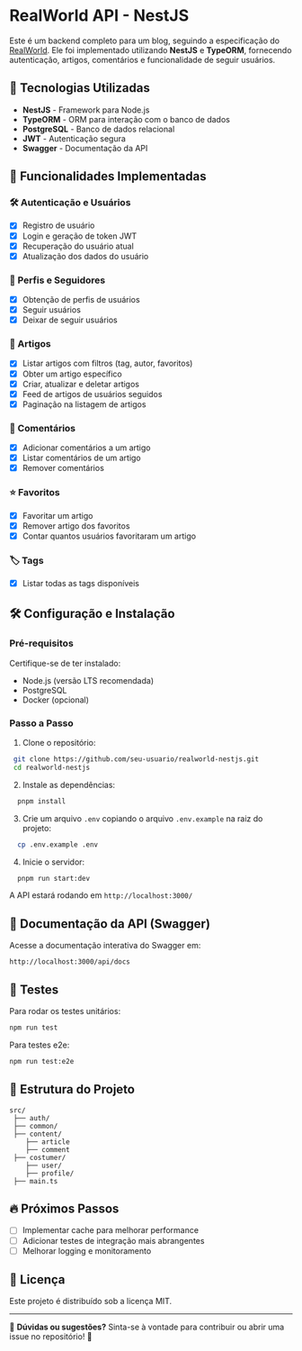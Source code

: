 # RealWorld API - NestJS

Este é um backend completo para um blog, seguindo a especificação do [RealWorld](https://realworld-docs.netlify.app/). Ele foi implementado utilizando **NestJS** e **TypeORM**, fornecendo autenticação, artigos, comentários e funcionalidade de seguir usuários.

## 🚀 Tecnologias Utilizadas

- **NestJS** - Framework para Node.js
- **TypeORM** - ORM para interação com o banco de dados
- **PostgreSQL** - Banco de dados relacional
- **JWT** - Autenticação segura
- **Swagger** - Documentação da API

## 📌 Funcionalidades Implementadas
### 🛠 Autenticação e Usuários
- [x] Registro de usuário
- [x] Login e geração de token JWT
- [x] Recuperação do usuário atual
- [x] Atualização dos dados do usuário

### 👥 Perfis e Seguidores
- [x] Obtenção de perfis de usuários
- [x] Seguir usuários
- [x] Deixar de seguir usuários

### 📝 Artigos
- [x] Listar artigos com filtros (tag, autor, favoritos)
- [x] Obter um artigo específico
- [x] Criar, atualizar e deletar artigos
- [x] Feed de artigos de usuários seguidos
- [x] Paginação na listagem de artigos

### 💬 Comentários
- [x] Adicionar comentários a um artigo
- [x] Listar comentários de um artigo
- [x] Remover comentários

### ⭐ Favoritos
- [x] Favoritar um artigo
- [x] Remover artigo dos favoritos
- [x] Contar quantos usuários favoritaram um artigo

### 🏷️ Tags

- [x] Listar todas as tags disponíveis



## 🛠 Configuração e Instalação

### **Pré-requisitos**
Certifique-se de ter instalado:
- Node.js (versão LTS recomendada)
- PostgreSQL
- Docker (opcional)

### **Passo a Passo**

1. Clone o repositório:
```sh
 git clone https://github.com/seu-usuario/realworld-nestjs.git
 cd realworld-nestjs
```

2. Instale as dependências:
```sh
  pnpm install
```

3. Crie um arquivo `.env` copiando o arquivo `.env.example` na raiz do projeto:
```sh
  cp .env.example .env
```
4. Inicie o servidor:
```sh
  pnpm run start:dev
```

A API estará rodando em `http://localhost:3000/`

## 📖 Documentação da API (Swagger)
Acesse a documentação interativa do Swagger em:
```
http://localhost:3000/api/docs
```

## 🧪 Testes
Para rodar os testes unitários:
```sh
npm run test
```
Para testes e2e:
```sh
npm run test:e2e
```

## 📂 Estrutura do Projeto
```
src/
 ├── auth/           
 ├── common/        
 ├── content/       
    ├── article
    ├── comment
 ├── costumer/ 
    ├── user/          
    ├── profile/ 
 ├── main.ts          
```

## 🔥 Próximos Passos
- [ ] Implementar cache para melhorar performance
- [ ] Adicionar testes de integração mais abrangentes
- [ ] Melhorar logging e monitoramento

## 📜 Licença
Este projeto é distribuído sob a licença MIT.

---
📌 **Dúvidas ou sugestões?** Sinta-se à vontade para contribuir ou abrir uma issue no repositório! 🚀

